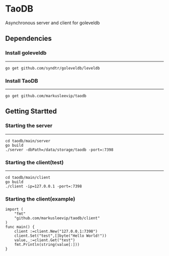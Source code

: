 # TaoDB
Asynchronous server and client for goleveldb
## Dependencies

### Install goleveldb
-----------
	go get github.com/syndtr/goleveldb/leveldb
### Install TaoDB
-----------
	go get github.com/markusleevip/taodb

## Getting Startted

### Starting the server
-----------
	cd taodb/main/server
	go build
	./server -dbPath=/data/storage/taodb -port=:7398
### Starting the client(test)
-----------
	cd taodb/main/client
	go build
	./client -ip=127.0.0.1 -port=:7398
### Starting the client(example)
	import (
		"fmt"
		"github.com/markusleevip/taodb/client"
	)
	func main() {
		client :=client.New("127.0.0.1:7398")
		client.Set("test",[]byte("Hello World!"))
		value,_:=client.Get("test")
		fmt.Println(string(value[:]))
	}
	
